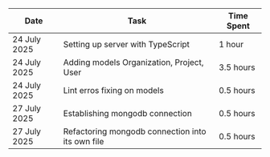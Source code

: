| Date          | Task                          | Time Spent |
|---------------|-------------------------------|------------|
| 24 July 2025  | Setting up server with TypeScript | 1 hour |
| 24 July 2025  | Adding models Organization, Project, User | 3.5 hours |
| 24 July 2025  | Lint erros fixing on models  | 0.5 hours |
| 27 July 2025  | Establishing mongodb connection  | 0.5 hours |
| 27 July 2025  | Refactoring mongodb connection into its own file  | 0.5 hours |